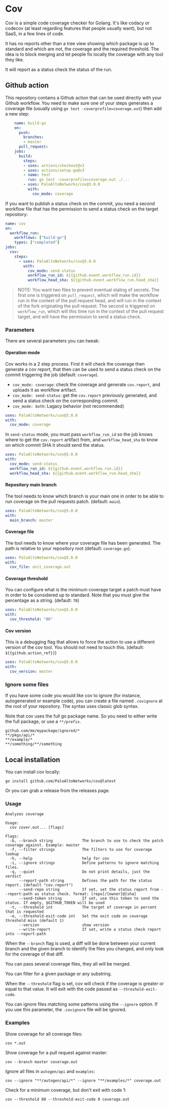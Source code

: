 # Cov

Cov is a simple code coverage checker for Golang. It's like codacy or codecov
(at least regarding features that people usually want), but not SaaS, in a few
lines of code.

It has no reports other than a tree view showing which package is up to standard
and which are not, the coverage and the required threshold. The idea is to block
merging and let people fix locally the coverage with any tool they like.

It will report as a status check the status of the run.

## Github action

This repository contains a Github action that can be used directly with your
Github workflow. You need to make sure one of your steps generates a coverage
file (usually using `go test -coverprofile=coverage.out`) then add a new step:

```yaml
    name: build-go
    on:
      push:
        branches:
        - master
      pull_request:
    jobs:
      build:
        steps:
        - uses: actions/checkout@v3
        - uses: actions/setup-go@v3
        - name: test
          run: go test -coverprofile=coverage.out ./...
        - uses: PaloAltoNetworks/cov@3.0.0
          with:
            cov_mode: coverage
```

If you want to publish a status check on the commit, you need a second workflow
file that has the permission to send a status check on the target repository:

```yaml
name: cov
on:
  workflow_run:
    workflows: ["build-go"]
    types: ["completed"]
jobs:
  cov:
    steps:
      - uses: PaloAltoNetworks/cov@3.0.0
        with:
          cov_mode: send-status
          workflow_run_id: ${{github.event.workflow_run.id}}
          workflow_head_sha: ${{github.event.workflow_run.head_sha}}
```

> NOTE: You want two files to prevent eventual staling of secrets. The first one
> is triggered on `pull_request`, which will make the workflow run in the
> context of the pull request head, and will run in the context of the fork
> originating the pull request. The second is triggered on `workflow_run`, which
> will this time run in the context of the pull request target, and will have
> the permission to send a status check.

### Parameters

There are several parameters you can tweak:

#### Operation mode

Cov works in a 2 step process. First it will check the coverage then generate a
cov report, that then can be used to send a status check on the commit
triggering the job (default: `coverage`).

- `cov_mode: coverage`: check the coverage and generate `cov.report`, and
    uploads it as workflow artifact.
- `cov_mode: send-status`: get the `cov.report` previously generated, and send a
    status check on the corresponding commit.
- `cov_mode: both`: Lagacy behavior (not recommended)

```yaml
uses: PaloAltoNetworks/cov@3.0.0
with:
  cov_mode: coverage
```

In `send-status` mode, you must pass `workflow_run_id` so the job knows
where to get the `cov.report` artifact from, and `workflow_head_sha` to know on
which commit SHA it should send the status.

```yaml
uses: PaloAltoNetworks/cov@3.0.0
with:
  cov_mode: send-status
  workflow_run_id: ${{github.event.workflow_run.id}}
  workflow_head_sha: ${{github.event.workflow_run.head_sha}}
```

#### Repository main branch

The tool needs to know which branch is your main one in order to be able to run
coverage on the pull requests patch. (default: `main`).

```yaml
uses: PaloAltoNetworks/cov@3.0.0
with:
  main_branch: master
```

#### Coverage file

The tool needs to know where your coverage file has been generated. The path is
relative to your repository root (default: `coverage.go`).

```yaml
uses: PaloAltoNetworks/cov@3.0.0
with:
  cov_file: unit_coverage.out
```

####  Coverage threshold

You can configure what is the minimum coverage target a patch must have in order
to be considered up to standard. Note that you must give the percentage as a
string. (default: `70`)

```yaml
uses: PaloAltoNetworks/cov@3.0.0
with:
  cov_threshold: "80"
```

#### Cov version

This is a debugging flag that allows to force the action to use a different
version of the cov tool. You should not need to touch this. (default:
`${{github.action_ref}}`)

```yaml
uses: PaloAltoNetworks/cov@3.0.0
with:
  cov_version: master
```

### Ignore some files

If you have some code you would like cov to ignore (for instance, autogenerated
or example code), you can create a file named `.covignore` at the root of your
repository. The syntax uses classic glob syntax.

Note that cov uses the full go package name. So you need to either write the
full package, or use a `**/prefix`.

```
github.com/me/mypackage/ignored/*
**/pkgs/api/*
**/example/*
**/something/**/something
```

## Local installation

You can install cov locally:

    go install github.com/PaloAltoNetworks/cov@latest

Or you can grab a release from the releases page.

### Usage

    Analyzes coverage

    Usage:
      cov cover.out... [flags]

    Flags:
      -b, --branch string             The branch to use to check the patch coverage against. Example: master
      -f, --filter strings            The filters to use for coverage lookup
      -h, --help                      help for cov
      -i, --ignore strings            Define patterns to ignore matching files.
      -q, --quiet                     Do not print details, just the verdict
          --report-path string        Defines the path for the status report. (default "cov.report")
          --send-repo string          If set, set the status report from --report-path as status check. format: [repo]/[owner]@[sha]
          --send-token string         If set, use this token to send the status. If empty, $GITHUB_TOKEN will be used
      -t, --threshold int             The target of coverage in percent that is requested
      -e, --threshold-exit-code int   Set the exit code on coverage threshold miss (default 1)
          --version                   show version
          --write-report              If set, write a status check report into --report-path

When the `--branch` flag is used, a diff will be done between your current
branch and the given branch to identify the files you changed, and only look for
the coverage of that diff.

You can pass several coverage files, they all will be merged.

You can filter for a given package or any substring.

When the `--threshold` flag is set, cov will check if the coverage is greater or
equal to that value. It will exit with the code passed as `--threshold-exit-code`.

You can ignore files matching some patterns using the `--ignore` option. If you
use this parameter, the `.covignore` file will be ignored.

### Examples

Show coverage for all coverage files:

    cov *.out

Show coverage for a pull request against master:

    cov --branch master coverage.out

Ignore all files in `autogen/api` and `examples`:

    cov --ignore "**/autogen/api/*" --ignore "**/examples/*" coverage.out

Check for a minimum coverage, but don't exit with code 1:

    cov --threshold 80 --threshold-exit-code 0 coverage.out
